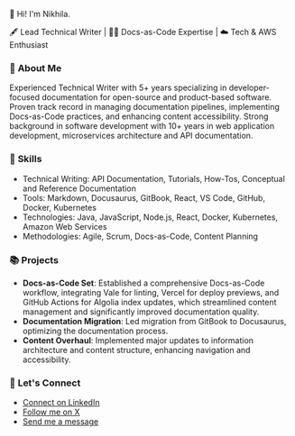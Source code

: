 
👋 Hi! I'm Nikhila.

🖋️ Lead Technical Writer | 📄💼 Docs-as-Code Expertise | ☁️ Tech & AWS Enthusiast

### 📃 **About Me**

Experienced Technical Writer with 5+ years specializing in developer-focused documentation for open-source and product-based software. Proven track record in managing documentation pipelines, implementing Docs-as-Code practices, and enhancing content accessibility. Strong background in software development with 10+ years in web application development, microservices architecture and API documentation.

### 🌟 **Skills**

- Technical Writing: API Documentation, Tutorials, How-Tos, Conceptual and Reference Documentation
- Tools: Markdown, Docusaurus, GitBook, React, VS Code, GitHub, Docker, Kubernetes
- Technologies: Java, JavaScript, Node.js, React, Docker, Kubernetes, Amazon Web Services
- Methodologies: Agile, Scrum, Docs-as-Code, Content Planning

### 📚 **Projects**

- **Docs-as-Code Set**: Established a comprehensive Docs-as-Code workflow, integrating Vale for linting, Vercel for deploy previews, and GitHub Actions for Algolia index updates, which streamlined content management and significantly improved documentation quality.
- **Documentation Migration**: Led migration from GitBook to Docusaurus, optimizing the documentation process.
- **Content Overhaul**: Implemented major updates to information architecture and content structure, enhancing navigation and accessibility.

### 💬 **Let's Connect**

- [Connect on LinkedIn](https://www.linkedin.com/in/nikhila-jain)
- [Follow me on X](https://twitter.com/jain_nikhila)
- [Send me a message](https://www.nikhilajain.com/contact)
